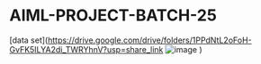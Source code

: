 # AIML-PROJECT-BATCH-25
[data set](https://drive.google.com/drive/folders/1PPdNtL2oFoH-GvFK5ILYA2di_TWRYhnV?usp=share_link
![image](https://user-images.githubusercontent.com/115562532/234785989-cae37a80-c59a-4c39-9a0d-7ef313406f7b.png)
)
